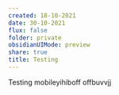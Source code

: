 ```yaml
---
created: 18-10-2021
date: 30-10-2021
flux: false
folder: private
obsidianUIMode: preview
share: true
title: Testing
---
```


Testing mobileyihiboff offbuvvjj